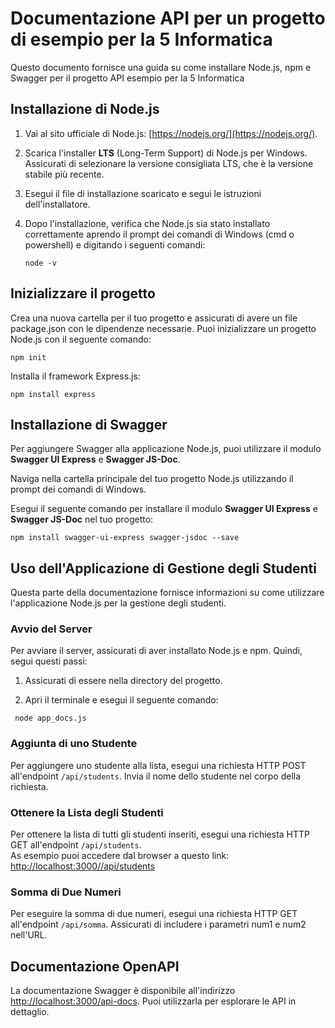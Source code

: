 # Documentazione API per un progetto di esempio per la 5 Informatica

Questo documento fornisce una guida su come installare Node.js, npm e Swagger per il progetto API esempio per la 5 Informatica

## Installazione di Node.js

1. Vai al sito ufficiale di Node.js: [https://nodejs.org/](https://nodejs.org/).

2. Scarica l'installer **LTS** (Long-Term Support) di Node.js per Windows. Assicurati di selezionare la versione consigliata LTS, che è la versione stabile più recente.

3. Esegui il file di installazione scaricato e segui le istruzioni dell'installatore.

4. Dopo l'installazione, verifica che Node.js sia stato installato correttamente aprendo il prompt dei comandi di Windows (cmd o powershell) e digitando i seguenti comandi:

   ```shell
   node -v
   ```
   
## Inizializzare il progetto 

Crea una nuova cartella per il tuo progetto e assicurati di avere un file package.json con le dipendenze necessarie. Puoi inizializzare un progetto Node.js con il seguente comando:

   ```shell
   npm init
   ```

Installa il framework Express.js:

   ```shell
   npm install express
   ```

## Installazione di Swagger

Per aggiungere Swagger alla applicazione Node.js, puoi utilizzare il modulo **Swagger UI Express** e **Swagger JS-Doc**.

Naviga nella cartella principale del tuo progetto Node.js utilizzando il prompt dei comandi di Windows.

Esegui il seguente comando per installare il modulo **Swagger UI Express** e **Swagger JS-Doc** nel tuo progetto:

  ```shell
  npm install swagger-ui-express swagger-jsdoc --save
  ```

## Uso dell'Applicazione di Gestione degli Studenti

Questa parte della documentazione fornisce informazioni su come utilizzare l'applicazione Node.js per la gestione degli studenti.

### Avvio del Server

Per avviare il server, assicurati di aver installato Node.js e npm. Quindi, segui questi passi:

1. Assicurati di essere nella directory del progetto.

2. Apri il terminale e esegui il seguente comando:

  ```shell
   node app_docs.js
   ```

### Aggiunta di uno Studente
Per aggiungere uno studente alla lista, esegui una richiesta HTTP POST all'endpoint ```/api/students```. Invia il nome dello studente nel corpo della richiesta.

### Ottenere la Lista degli Studenti

Per ottenere la lista di tutti gli studenti inseriti, esegui una richiesta HTTP GET all'endpoint ```/api/students```. \
As esempio puoi accedere dal browser a questo link: [http://localhost:3000//api/students](http://localhost:3000//api/students)

### Somma di Due Numeri
Per eseguire la somma di due numeri, esegui una richiesta HTTP GET all'endpoint ```/api/somma```. Assicurati di includere i parametri num1 e num2 nell'URL.

## Documentazione OpenAPI

La documentazione Swagger è disponibile all'indirizzo [http://localhost:3000/api-docs](http://localhost:3000/api-docs). Puoi utilizzarla per esplorare le API in dettaglio.

